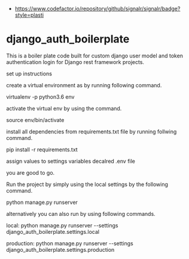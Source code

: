  - https://www.codefactor.io/repository/github/signalr/signalr/badge?style=plasti
# django_auth_boilerplate
This is a boiler plate code built for custom django user model and token authentication login for Django rest framework projects.

set up instructions

create a virtual environment as by running following command.

virtualenv -p python3.6 env

activate the virtual env by using the command.

source env/bin/activate

install all dependencies from requirements.txt file by running follwing command.

pip install -r requirements.txt

assign values to settings variables decalred .env file

you are good to go. 

Run the project by simply using the local settings by the following command.

python manage.py runserver 

alternatively you can also run by using following commands.

local:
python manage.py runserver --settings django_auth_boilerplate.settings.local

production:
python manage.py runserver --settings django_auth_boilerplate.settings.production 


